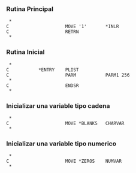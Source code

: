 ### Rutina Principal

```cobol
 *
C                     MOVE '1'       *INLR
C                     RETRN
 *
```

### Rutina Inicial

```cobol
 *
C           *ENTRY    PLIST
C                     PARM           PARM1 256
 *
C                     ENDSR
 *
```

### Inicializar una variable tipo cadena

```cobol
 *
C                     MOVE *BLANKS   CHARVAR
 *
```

### Inicializar una variable tipo numerico

```cobol
 *
C                     MOVE *ZEROS    NUMVAR
 *
```
